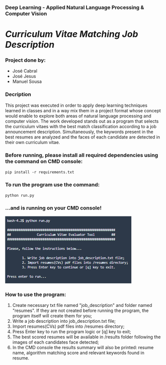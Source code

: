 ### Deep Learning - Applied Natural Language Processing & Computer Vision


# _Curriculum Vitae Matching Job Description_ 


### Project done by:
* José Cabral
* José Jesus
* Manuel Sousa


### Decription
This project was executed in order to apply deep learning techniques learned in classes and in a way mix them in a project format whose concept would enable to explore both areas of natural language processing and computer vision.
The work developed stands out as a program that selects the curriculum vitaes with the best match classification according to a job announcement description. Simultaneously, the keywords present in the best resumes are analyzed and the faces of each candidate are detected in their own curriculum vitae.


### Before running, please install all required dependencies using the command on CMD console:
    pip install -r requirements.txt


### To run the program use the command:
    python run.py


### ...and is running on your CMD console!
![title](README_images/project_pic_1.png)


### How to use the program:
1. Create necessary txt file named "job_description" and folder named "resumes". If they are not created before running the program, the program itself will create them for you;
1. Write a job description into job_description.txt file;
2. Import resumes(CVs) pdf files into /resumes directory;
3. Press Enter key to run the program logic or [q] key to exit;
4. The best scored resumes will be available in /results folder following the images of each candidates face detected;
5. In the CMD console the results summary will also be printed: resume name, algorithm matching score and relevant keywords found in resume.
